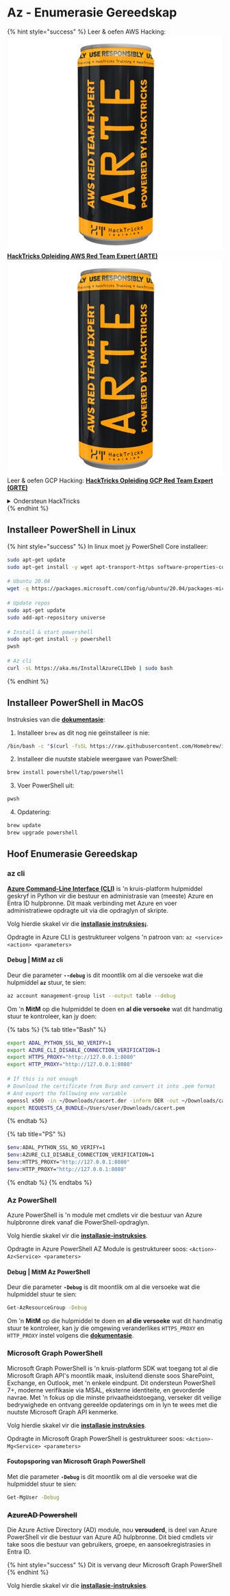 # Az - Enumerasie Gereedskap

{% hint style="success" %}
Leer & oefen AWS Hacking:<img src="../../.gitbook/assets/image (1) (1) (1).png" alt="" data-size="line">[**HackTricks Opleiding AWS Red Team Expert (ARTE)**](https://training.hacktricks.xyz/courses/arte)<img src="../../.gitbook/assets/image (1) (1) (1).png" alt="" data-size="line">\
Leer & oefen GCP Hacking: <img src="../../.gitbook/assets/image (2).png" alt="" data-size="line">[**HackTricks Opleiding GCP Red Team Expert (GRTE)**<img src="../../.gitbook/assets/image (2).png" alt="" data-size="line">](https://training.hacktricks.xyz/courses/grte)

<details>

<summary>Ondersteun HackTricks</summary>

* Kyk na die [**subskripsie planne**](https://github.com/sponsors/carlospolop)!
* **Sluit aan by die** 💬 [**Discord groep**](https://discord.gg/hRep4RUj7f) of die [**telegram groep**](https://t.me/peass) of **volg** ons op **Twitter** 🐦 [**@hacktricks\_live**](https://twitter.com/hacktricks_live)**.**
* **Deel hacking truuks deur PRs in te dien na die** [**HackTricks**](https://github.com/carlospolop/hacktricks) en [**HackTricks Cloud**](https://github.com/carlospolop/hacktricks-cloud) github repos.

</details>
{% endhint %}

## Installeer PowerShell in Linux

{% hint style="success" %}
In linux moet jy PowerShell Core installeer:
```bash
sudo apt-get update
sudo apt-get install -y wget apt-transport-https software-properties-common

# Ubuntu 20.04
wget -q https://packages.microsoft.com/config/ubuntu/20.04/packages-microsoft-prod.deb

# Update repos
sudo apt-get update
sudo add-apt-repository universe

# Install & start powershell
sudo apt-get install -y powershell
pwsh

# Az cli
curl -sL https://aka.ms/InstallAzureCLIDeb | sudo bash
```
{% endhint %}

## Installeer PowerShell in MacOS

Instruksies van die [**dokumentasie**](https://learn.microsoft.com/en-us/powershell/scripting/install/installing-powershell-on-macos?view=powershell-7.4):

1. Installeer `brew` as dit nog nie geïnstalleer is nie:
```bash
/bin/bash -c "$(curl -fsSL https://raw.githubusercontent.com/Homebrew/install/HEAD/install.sh)"
```
2. Installeer die nuutste stabiele weergawe van PowerShell:
```sh
brew install powershell/tap/powershell
```
3. Voer PowerShell uit:
```sh
pwsh
```
4. Opdatering:
```sh
brew update
brew upgrade powershell
```
## Hoof Enumerasie Gereedskap

### az cli

[**Azure Command-Line Interface (CLI)**](https://learn.microsoft.com/en-us/cli/azure/install-azure-cli) is 'n kruis-platform hulpmiddel geskryf in Python vir die bestuur en administrasie van (meeste) Azure en Entra ID hulpbronne. Dit maak verbinding met Azure en voer administratiewe opdragte uit via die opdraglyn of skripte.

Volg hierdie skakel vir die [**installasie instruksies¡**](https://learn.microsoft.com/en-us/cli/azure/install-azure-cli#install).

Opdragte in Azure CLI is gestruktureer volgens 'n patroon van: `az <service> <action> <parameters>`

#### Debug | MitM az cli

Deur die parameter **`--debug`** is dit moontlik om al die versoeke wat die hulpmiddel **`az`** stuur, te sien:
```bash
az account management-group list --output table --debug
```
Om 'n **MitM** op die hulpmiddel te doen en **al die versoeke** wat dit handmatig stuur te kontroleer, kan jy doen:

{% tabs %}
{% tab title="Bash" %}
```bash
export ADAL_PYTHON_SSL_NO_VERIFY=1
export AZURE_CLI_DISABLE_CONNECTION_VERIFICATION=1
export HTTPS_PROXY="http://127.0.0.1:8080"
export HTTP_PROXY="http://127.0.0.1:8080"

# If this is not enough
# Download the certificate from Burp and convert it into .pem format
# And export the following env variable
openssl x509 -in ~/Downloads/cacert.der -inform DER -out ~/Downloads/cacert.pem -outform PEM
export REQUESTS_CA_BUNDLE=/Users/user/Downloads/cacert.pem
```
{% endtab %}

{% tab title="PS" %}
```bash
$env:ADAL_PYTHON_SSL_NO_VERIFY=1
$env:AZURE_CLI_DISABLE_CONNECTION_VERIFICATION=1
$env:HTTPS_PROXY="http://127.0.0.1:8080"
$env:HTTP_PROXY="http://127.0.0.1:8080"
```
{% endtab %}
{% endtabs %}

### Az PowerShell

Azure PowerShell is 'n module met cmdlets vir die bestuur van Azure hulpbronne direk vanaf die PowerShell-opdraglyn.

Volg hierdie skakel vir die [**installasie-instruksies**](https://learn.microsoft.com/en-us/powershell/azure/install-azure-powershell).

Opdragte in Azure PowerShell AZ Module is gestruktureer soos: `<Action>-Az<Service> <parameters>`

#### Debug | MitM Az PowerShell

Deur die parameter **`-Debug`** is dit moontlik om al die versoeke wat die hulpmiddel stuur te sien:
```bash
Get-AzResourceGroup -Debug
```
Om 'n **MitM** op die hulpmiddel te doen en **al die versoeke** wat dit handmatig stuur te kontroleer, kan jy die omgewing veranderlikes `HTTPS_PROXY` en `HTTP_PROXY` instel volgens die [**dokumentasie**](https://learn.microsoft.com/en-us/powershell/azure/az-powershell-proxy).

### Microsoft Graph PowerShell

Microsoft Graph PowerShell is 'n kruis-platform SDK wat toegang tot al die Microsoft Graph API's moontlik maak, insluitend dienste soos SharePoint, Exchange, en Outlook, met 'n enkele eindpunt. Dit ondersteun PowerShell 7+, moderne verifikasie via MSAL, eksterne identiteite, en gevorderde navrae. Met 'n fokus op die minste privaatheidstoegang, verseker dit veilige bedrywighede en ontvang gereelde opdaterings om in lyn te wees met die nuutste Microsoft Graph API kenmerke.

Volg hierdie skakel vir die [**installasie instruksies**](https://learn.microsoft.com/en-us/powershell/microsoftgraph/installation).

Opdragte in Microsoft Graph PowerShell is gestruktureer soos: `<Action>-Mg<Service> <parameters>`

#### Foutopsporing van Microsoft Graph PowerShell

Met die parameter **`-Debug`** is dit moontlik om al die versoeke wat die hulpmiddel stuur te sien:
```bash
Get-MgUser -Debug
```
### ~~**AzureAD Powershell**~~

Die Azure Active Directory (AD) module, nou **verouderd**, is deel van Azure PowerShell vir die bestuur van Azure AD hulpbronne. Dit bied cmdlets vir take soos die bestuur van gebruikers, groepe, en aansoekregistrasies in Entra ID.

{% hint style="success" %}
Dit is vervang deur Microsoft Graph PowerShell
{% endhint %}

Volg hierdie skakel vir die [**installasie-instruksies**](https://www.powershellgallery.com/packages/AzureAD).
